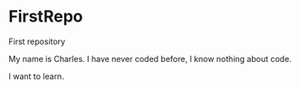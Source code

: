 # FirstRepo
First repository 


My name is Charles.
I have never coded before, I know nothing about code.

I want to learn.
